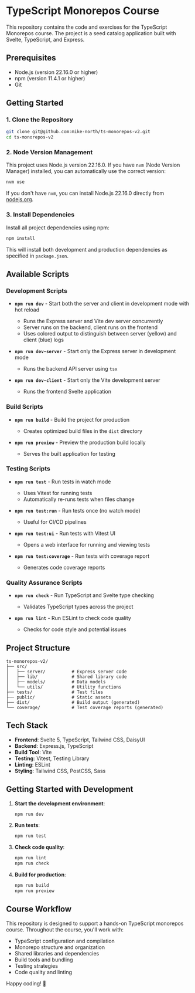 # TypeScript Monorepos Course

This repository contains the code and exercises for the TypeScript Monorepos course. The project is a seed catalog application built with Svelte, TypeScript, and Express.

## Prerequisites

- Node.js (version 22.16.0 or higher)
- npm (version 11.4.1 or higher)
- Git

## Getting Started

### 1. Clone the Repository

```bash
git clone git@github.com:mike-north/ts-monorepos-v2.git
cd ts-monorepos-v2
```

### 2. Node Version Management

This project uses Node.js version 22.16.0. If you have `nvm` (Node Version Manager) installed, you can automatically use the correct version:

```bash
nvm use
```

If you don't have `nvm`, you can install Node.js 22.16.0 directly from [nodejs.org](https://nodejs.org/).

### 3. Install Dependencies

Install all project dependencies using npm:

```bash
npm install
```

This will install both development and production dependencies as specified in `package.json`.

## Available Scripts

### Development Scripts

- **`npm run dev`** - Start both the server and client in development mode with hot reload
  - Runs the Express server and Vite dev server concurrently
  - Server runs on the backend, client runs on the frontend
  - Uses colored output to distinguish between server (yellow) and client (blue) logs

- **`npm run dev-server`** - Start only the Express server in development mode
  - Runs the backend API server using `tsx`

- **`npm run dev-client`** - Start only the Vite development server
  - Runs the frontend Svelte application

### Build Scripts

- **`npm run build`** - Build the project for production
  - Creates optimized build files in the `dist` directory

- **`npm run preview`** - Preview the production build locally
  - Serves the built application for testing

### Testing Scripts

- **`npm run test`** - Run tests in watch mode
  - Uses Vitest for running tests
  - Automatically re-runs tests when files change

- **`npm run test:run`** - Run tests once (no watch mode)
  - Useful for CI/CD pipelines

- **`npm run test:ui`** - Run tests with Vitest UI
  - Opens a web interface for running and viewing tests

- **`npm run test:coverage`** - Run tests with coverage report
  - Generates code coverage reports

### Quality Assurance Scripts

- **`npm run check`** - Run TypeScript and Svelte type checking
  - Validates TypeScript types across the project

- **`npm run lint`** - Run ESLint to check code quality
  - Checks for code style and potential issues

## Project Structure

```
ts-monorepos-v2/
├── src/
│   ├── server/          # Express server code
│   ├── lib/             # Shared library code
│   ├── models/          # Data models
│   └── utils/           # Utility functions
├── tests/               # Test files
├── public/              # Static assets
├── dist/                # Build output (generated)
└── coverage/            # Test coverage reports (generated)
```

## Tech Stack

- **Frontend**: Svelte 5, TypeScript, Tailwind CSS, DaisyUI
- **Backend**: Express.js, TypeScript
- **Build Tool**: Vite
- **Testing**: Vitest, Testing Library
- **Linting**: ESLint
- **Styling**: Tailwind CSS, PostCSS, Sass

## Getting Started with Development

1. **Start the development environment**:
   ```bash
   npm run dev
   ```

2. **Run tests**:
   ```bash
   npm run test
   ```

3. **Check code quality**:
   ```bash
   npm run lint
   npm run check
   ```

4. **Build for production**:
   ```bash
   npm run build
   npm run preview
   ```

## Course Workflow

This repository is designed to support a hands-on TypeScript monorepos course. Throughout the course, you'll work with:

- TypeScript configuration and compilation
- Monorepo structure and organization
- Shared libraries and dependencies
- Build tools and bundling
- Testing strategies
- Code quality and linting

Happy coding! 🚀

